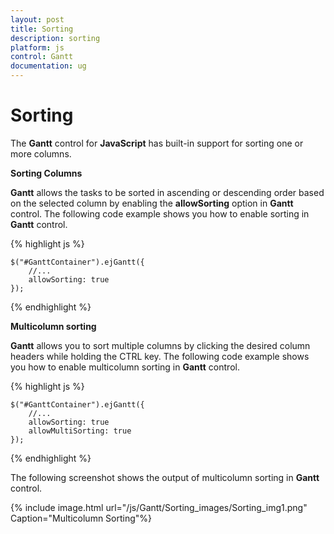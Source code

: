 ```yaml
---
layout: post
title: Sorting
description: sorting
platform: js
control: Gantt
documentation: ug
---
```


# Sorting

The **Gantt** control for **JavaScript** has built-in support for sorting one or more columns.

**Sorting Columns**

**Gantt** allows the tasks to be sorted in ascending or descending order based on the selected column by enabling the **allowSorting** option in **Gantt** control. The following code example shows you how to enable sorting in **Gantt** control.

{% highlight js %}


    $("#GanttContainer").ejGantt({
        //...
        allowSorting: true
    });


{% endhighlight %}



**Multicolumn sorting**

**Gantt** allows you to sort multiple columns by clicking the desired column headers while holding the CTRL key. The following code example shows you how to enable multicolumn sorting in **Gantt** control.

{% highlight js %}


    $("#GanttContainer").ejGantt({
        //...
        allowSorting: true
        allowMultiSorting: true
    });


{% endhighlight %}



The following screenshot shows the output of multicolumn sorting in **Gantt** control.

{% include image.html url="/js/Gantt/Sorting_images/Sorting_img1.png" Caption="Multicolumn Sorting"%}


